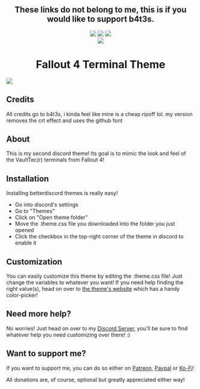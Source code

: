 <div align="center">
 <h2> These links do not belong to me, this is if you would like to support b4t3s.</h2>
  <a href="https://www.paypal.com/paypalme/floriancegledi" target="_blank"><img src="https://img.shields.io/badge/PayPal-00457C?style=for-the-badge&logo=paypal&logoColor=white"></img></a>
  <a href="https://www.patreon.com/bates" target="_blank"><img src="https://img.shields.io/badge/Patreon-F96854?style=for-the-badge&logo=patreon&logoColor=white"></img></a>
  <a href="https://ko-fi.com/b4t3s" target="_blank"><img src="https://img.shields.io/badge/Ko--fi-F16061?style=for-the-badge&logo=ko-fi&logoColor=white"></img></a>
  <br>
  <a href="https://discord.gg/6qd3SkP6Ch" target="_blank"><img src="https://img.shields.io/discord/931137677695266856?label=Discord&logo=Discord&style=for-the-badge"></img></a>
</div>
<h1 align="center">Fallout 4 Terminal Theme</h1>
<img src="https://B4T3S.github.io/Fallout4TerminalTheme/img/FalloutTerminal.png">

<h2>Credits</h2>

All credits go to  b4t3s, i kinda feel like mine is a cheap ripoff lol.
my version removes the crt effect and uses the github font

<h2>About</h2>

This is my second discord theme!
Its goal is to mimic the look and feel of the VaultTec(r) terminals from Fallout 4!

<h2>Installation</h2>

Installing betterdiscord themes is really easy!
- Go into discord's settings
- Go to "Themes"
- Click on "Open theme folder"
- Move the .theme.css file you downloaded into the folder you just opened
- Click the checkbox in the top-right corner of the theme in discord to enable it

<h2>Customization</h2>

You can easily customize this theme by editing the .theme.css file! Just change the variables to whatever you want!
If you need help finding the right value(s), head on over to [the theme's website](https://B4T3S.github.io/Fallout4TerminalTheme/) which has a handy color-picker!

<h2>Need more help?</h2>

No worries! Just head on over to my <a href="https://discord.gg/6qd3SkP6Ch" target="_blank">Discord Server</a>, you'll be sure to find whatever help you need customizing over there! :)

<h2>Want to support me?</h2>
If you want to support me, you can do so either on <a href="https://www.patreon.com/bates" target="_blank">Patreon</a>, <a href="https://www.paypal.com/paypalme/floriancegledi" target="_blank">Paypal</a> or <a href="https://ko-fi.com/b4t3s">Ko-Fi</a>!

All donations are, of course, optional but greatly appreciated either way!
